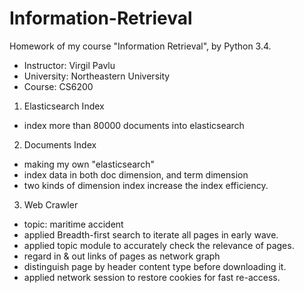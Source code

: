 # Information-Retrieval
Homework of my course "Information Retrieval", by Python 3.4.
 - Instructor: Virgil Pavlu
 - University: Northeastern University
 - Course: CS6200

1. Elasticsearch Index
 - index more than 80000 documents into elasticsearch
2. Documents Index
 - making my own "elasticsearch"
 - index data in both doc dimension, and term dimension
 - two kinds of dimension index increase the index efficiency. 
3. Web Crawler
 - topic: maritime accident
 - applied Breadth-first search to iterate all pages in early wave. 
 - applied topic module to accurately check the relevance of pages.
 - regard in & out links of pages as network graph
 - distinguish page by header content type before downloading it.
 - applied network session to restore cookies for fast re-access.
